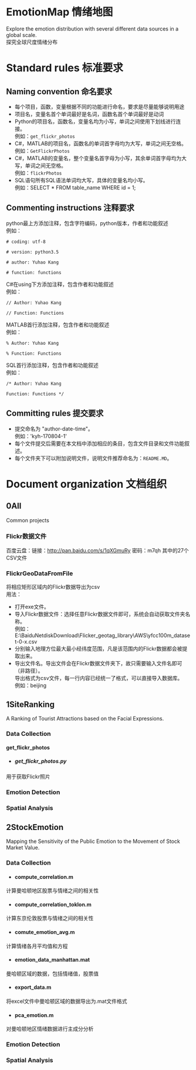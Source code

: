 # EmotionMap 情绪地图
Explore the emotion distribution with several different data sources in a global scale.  
探究全球尺度情绪分布

# Standard rules 标准要求

## Naming convention 命名要求
- 每个项目，函数，变量根据不同的功能进行命名，要求是尽量能够说明用途
- 项目名，变量名首个单词最好是名词，函数名首个单词最好是动词
- Python的项目名，函数名，变量名均为小写，单词之间使用下划线进行连接。  
例如：`get_flickr_photos`
- C#，MATLAB的项目名，函数名的单词首字母均为大写，单词之间无空格。  
例如：`GetFlickrPhotos`
- C#，MATLAB的变量名，整个变量名首字母为小写，其余单词首字母均为大写，单词之间无空格。  
例如：`flickrPhotos`
- SQL语句所有SQL语法单词均大写，具体的变量名均小写。   
例如：SELECT * FROM table_name WHERE id = 1;

## Commenting instructions 注释要求
python最上方添加注释，包含字符编码，python版本，作者和功能叙述  
例如：

	# coding: utf-8
	
	# version: python3.5
	
	# author: Yuhao Kang
	
	# function: functions

C#在using下方添加注释，包含作者和功能叙述  
例如：

	// Author: Yuhao Kang
	
	// Function: Functions
MATLAB首行添加注释，包含作者和功能叙述  
例如：

	% Author: Yuhao Kang

	% Function: Functions
	
SQL首行添加注释，包含作者和功能叙述  
例如：

	/* Author: Yuhao Kang
	
	Function: Functions */

## Committing rules 提交要求
- 提交命名为 "author-date-time"。  
例如：'kyh-170804-1'
- 每个文件提交后需要在本文档中添加相应的条目，包含文件目录和文件功能叙述。
- 每个文件夹下可以附加说明文件，说明文件推荐命名为：`README.MD`。

# Document organization 文档组织

## 0All
Common projects
### Flickr数据文件  
百度云盘：链接：http://pan.baidu.com/s/1qXGmuRy 密码：m7qh  其中的27个CSV文件
### FlickrGeoDataFromFile  
将相应矩形区域内的Flickr数据导出为csv  
用法：
- 打开exe文件。  
- 导入Flickr数据文件：选择任意Flickr数据文件即可，系统会自动获取文件夹名称。  
例如：E:\BaiduNetdiskDownload\Flicker_geotag_library\AWS\yfcc100m_dataset-0-x.csv  
- 分别输入地理方位最大最小经纬度范围，凡是该范围内的Flickr数据都会被提取出来。  
- 导出文件名。导出文件会在Flickr数据文件夹下，故只需要输入文件名即可（非路径）。  
导出格式为csv文件，每一行内容已经统一了格式，可以直接导入数据库。  
例如：beijing  

## 1SiteRanking
A Ranking of Tourist Attractions based on the Facial Expressions.
### Data Collection

#### get_flickr_photos

- ##### get_flickr_photos.py
用于获取Flickr照片

### Emotion Detection
### Spatial Analysis



## 2StockEmotion
Mapping the Sensitivity of the Public Emotion to the Movement of Stock Market Value.
### Data Collection
- #### compute_correlation.m  
计算曼哈顿地区股票与情绪之间的相关性
- #### compute_correlation_toklon.m  
计算东京伦敦股票与情绪之间的相关性
- #### comute_emotion_avg.m  
计算情绪各月平均值和方程
- #### emotion_data_manhattan.mat  
曼哈顿区域的数据，包括情绪值，股票值
- #### export_data.m  
将excel文件中曼哈顿区域的数据导出为.mat文件格式
- #### pca_emotion.m  
对曼哈顿地区情绪数据进行主成分分析


### Emotion Detection
### Spatial Analysis